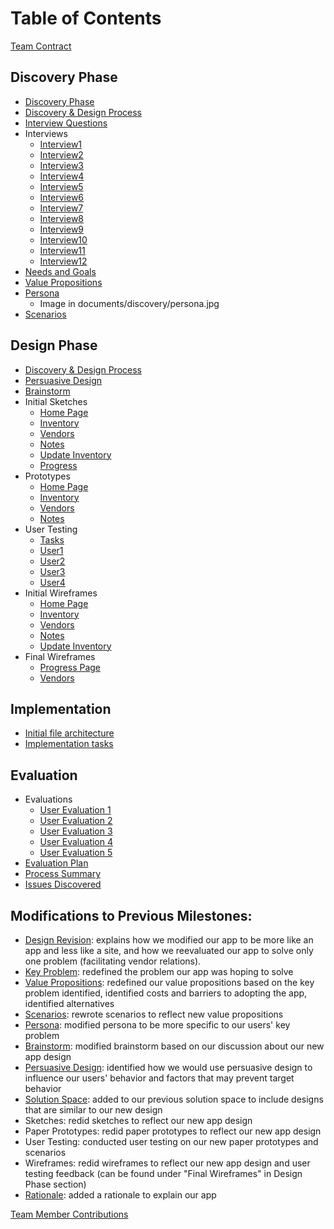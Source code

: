 # Table of Contents

[Team Contract](documents/team_contract.md)

## Discovery Phase
- [Discovery Phase](documents/discovery)
- [Discovery & Design Process](documents/design_process.md)
- [Interview Questions](documents/interviews/interview_questions.md)
- Interviews
  - [Interview1](documents/interviews/interview1.md)
  - [Interview2](documents/interviews/interview2.md)
  - [Interview3](documents/interviews/interview3.md)
  - [Interview4](documents/interviews/interview4.md)
  - [Interview5](documents/interviews/interview5.md)
  - [Interview6](documents/interviews/interview6.md)
  - [Interview7](documents/interviews/interview7.md)
  - [Interview8](documents/interviews/interview8.md)
  - [Interview9](documents/interviews/interview9.md)
  - [Interview10](documents/interviews/interview10.md)
  - [Interview11](documents/interviews/interview11.md)
  - [Interview12](documents/interviews/interview12.md)
- [Needs and Goals](documents/discovery/needs_goals.md)
- [Value Propositions](documents/discovery/value_propositions.md)
- [Persona](documents/discovery/persona.md)
  - Image in documents/discovery/persona.jpg
- [Scenarios](documents/discovery/scenarios.md)

## Design Phase
- [Discovery & Design Process](documents/design_process.md)
- [Persuasive Design](documents/user_behaviors.md)
- [Brainstorm](documents/brainstorm.md)
- Initial Sketches
  - [Home Page](documents/initial_sketches/home.md)
  - [Inventory](documents/initial_sketches/inventory.md)
  - [Vendors](documents/initial_sketches/vendors.md)
  - [Notes](documents/initial_sketches/notes.md)
  - [Update Inventory](documents/initial_sketches/updateinventory.md)
  - [Progress](documents/initial_sketches/map.md)
- Prototypes
  - [Home Page](documents/paper_prototype/home.md)
  - [Inventory](documents/paper_prototype/inventory.md)
  - [Vendors](documents/paper_prototype/vendors.md)
  - [Notes](documents/paper_prototype/notes.md)
- User Testing
  - [Tasks](documents/user_testing/tasks.md)
  - [User1](documents/user_testing/user1.md)
  - [User2](documents/user_testing/user2.md)
  - [User3](documents/user_testing/user3.md)
  - [User4](documents/user_testing/user4.md)
- Initial Wireframes
  - [Home Page](documents/wireframes/home.md)
  - [Inventory](documents/wireframes/inventory.md)
  - [Vendors](documents/wireframes/vendors.md)
  - [Notes](documents/wireframes/notes.md)
  - [Update Inventory](documents/wireframes/updateinventory.md)
- Final Wireframes
  - [Progress Page](documents/wireframes/progresspage.md)
  - [Vendors](documents/wireframes/NewVendorsWireframes.md)

## Implementation
- [Initial file architecture](documents/file_architecture.md)
- [Implementation tasks](documents/implementation_strategy.md)

## Evaluation
  - Evaluations
    - [User Evaluation 1](documents/evaluations/user1eval.md)
    - [User Evaluation 2](documents/evaluations/user2eval.md)
    - [User Evaluation 3](documents/evaluations/user3eval.md)
    - [User Evaluation 4](documents/evaluations/user4eval.md)
    - [User Evaluation 5](documents/evaluations/user5eval.md)
  - [Evaluation Plan](documents/evaluations/evaluation_plan.md)
  - [Process Summary](documents/evaluations/process_summary.md)
  - [Issues Discovered](documents/evaluations/issues_discovered.md)

## Modifications to Previous Milestones:
  - [Design Revision](documents/design_revision.md): explains how we modified our app to be more like an app and less like a site, and how we reevaluated our app to solve only one problem (facilitating vendor relations).
  - [Key Problem](documents/discovery//needs_goals.md): redefined the problem our app was hoping to solve
  - [Value Propositions](documents/discovery/value_propositions.md): redefined our value propositions based on the key problem identified, identified costs and barriers to adopting the app, identified alternatives
  - [Scenarios](documents/discovery/scenarios.md): rewrote scenarios to reflect new value propositions
  - [Persona](documents/discovery/persona.md): modified persona to be more specific to our users' key problem
  - [Brainstorm](documents/brainstorm.md): modified brainstorm based on our discussion about our new app design
  - [Persuasive Design](documents/user_behaviors.md): identified how we would use persuasive design to influence our users' behavior and factors that may prevent target behavior
  - [Solution Space](documents/solution_space): added to our previous solution space to include designs that are similar to our new design
  - Sketches: redid sketches to reflect our new app design
  - Paper Prototypes: redid paper prototypes to reflect our new app design
  - User Testing: conducted user testing on our new paper prototypes and scenarios
  - Wireframes: redid wireframes to reflect our new app design and user testing feedback (can be found under "Final Wireframes" in Design Phase section)
  - [Rationale](documents/rationale.md): added a rationale to explain our app

[Team Member Contributions](documents/contributions.md)
